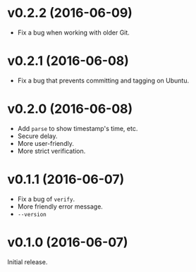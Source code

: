 v0.2.2 (2016-06-09)
===================

- Fix a bug when working with older Git.

v0.2.1 (2016-06-08)
===================

- Fix a bug that prevents committing and tagging on Ubuntu.

v0.2.0 (2016-06-08)
===================

- Add `parse` to show timestamp's time, etc.
- Secure delay.
- More user-friendly.
- More strict verification.

v0.1.1 (2016-06-07)
===================

- Fix a bug of `verify`.
- More friendly error message.
- `--version`

v0.1.0 (2016-06-07)
===================

Initial release.
